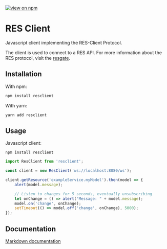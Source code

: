 [![view on npm](http://img.shields.io/npm/v/resclient.svg)](https://www.npmjs.org/package/resclient)

# RES Client
Javascript client implementing the RES-Client Protocol.

The client is used to connect to a RES API. For more information about the RES protocol, visit the [resgate](https://github.com/jirenius/resgate).

## Installation

With npm:
```sh
npm install resclient
```

With yarn:
```sh
yarn add resclient
```

## Usage

Javascript client:
```
npm install resclient
```

```javascript
import ResClient from 'resclient';

const client = new ResClient('ws://localhost:8080/ws');

client.getResource('exampleService.myModel').then(model => {
	alert(model.message);

	// Listen to changes for 5 seconds, eventually unsubscribing
	let onChange = () => alert("Message: " + model.message);
	model.on('change', onChange);
	setTimeout(() => model.off('change', onChange), 5000);
});
```

## Documentation

[Markdown documentation](https://github.com/jirenius/resclient/blob/master/docs/docs.md)